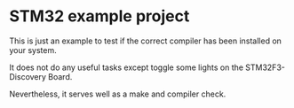 # STM32 example project

This is just an example to test if the correct compiler has been installed on your system.

It does not do any useful tasks except toggle some lights on the STM32F3-Discovery Board.

Nevertheless, it serves well as a make and compiler check.
